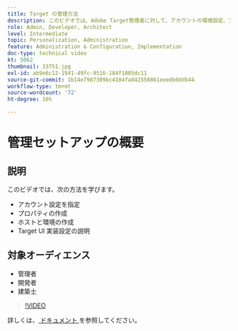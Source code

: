 ```yaml
---
title: Target の管理方法
description: このビデオでは、Adobe Target管理者に対して、アカウントの環境設定、プロパティの作成、ホストと環境の作成方法を示します。 Target UI 実装設定の説明方法を説明します。
role: Admin, Developer, Architect
level: Intermediate
topic: Personalization, Administration
feature: Administration & Configuration, Implementation
doc-type: technical video
kt: 5062
thumbnail: 33751.jpg
exl-id: ab9e6c12-1941-49fc-9516-184f1005dc11
source-git-commit: 1b14e7987309bc4104fa842558861eeedb0ddb44
workflow-type: tm+mt
source-wordcount: '72'
ht-degree: 16%

---
```


# 管理セットアップの概要

## 説明

このビデオでは、次の方法を学びます。

* アカウント設定を指定
* プロパティの作成
* ホストと環境の作成
* Target UI 実装設定の説明

## 対象オーディエンス

* 管理者
* 開発者
* 建築士

>[!VIDEO](https://video.tv.adobe.com/v/33751/?quality=12)

詳しくは、[ ドキュメント ](https://experienceleague.adobe.com/docs/target/using/administer/administrating-target.html?lang=en) を参照してください。
